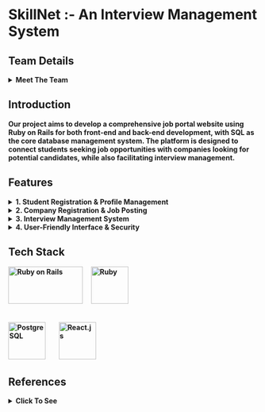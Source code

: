 # <strong>SkillNet  :-  An Interview Management System  

## Team Details

<details>
  <summary>Meet The Team</summary>

  - **A R Sharan Kumar** (231CS101) - [arsharankumar.231cs101@nitk.edu.in](mailto:arsharankumar.231cs101@nitk.edu.in)  
  - **Mithun Patil V N** (231CS234) - [mithunpatilvn.231cs234@nitk.edu.in](mailto:mithunpatilvn.231cs234@nitk.edu.in)  
  - **Pranav Venkat Y K** (231CS242) - [pranavvenkatyk.231cs242@nitk.edu.in](mailto:pranavvenkatyk.231cs242@nitk.edu.in)  
  - **Yashwanth R** (231CS265) - [yashwanthr.231cs265@nitk.edu.in](mailto:yashwanthr.231cs265@nitk.edu.in)  

</details>  
 
## Introduction

  Our project aims to develop a comprehensive job portal website using **Ruby on Rails** for both front-end and back-end development, with **SQL** as the core database management system.
  The platform is designed to connect **students seeking job opportunities** with **companies looking for potential candidates**, while also facilitating **interview management**.  

## Features

  
  <details>
    <summary><strong>1. Student Registration & Profile Management</strong></summary>

  - Students can create accounts and enter their personal, academic, and professional details.  
  - Resume upload and skill-based profile enhancement.  
  - Search and apply for relevant job openings.  
  - SQL is used to efficiently store and manage student data, ensuring quick retrieval and secure access.  

  </details>  

  <details>
    <summary><strong>2. Company Registration & Job Posting</strong></summary>

  - Companies can create accounts and manage job postings.  
  - Search for potential candidates based on qualifications and skills.  
  - View student profiles and shortlist candidates.  
  - SQL is utilized for managing company profiles, job listings, and candidate applications, ensuring data integrity and optimized query performance.  

  </details>  

  <details>
    <summary><strong>3. Interview Management System</strong></summary>

  - Companies can schedule interviews with shortlisted candidates.  
  - Automated notifications and reminders for scheduled interviews.  
  - Tracking interview status and final hiring decisions.  
  - SQL enables structured interview scheduling, tracking interview history, and maintaining logs for better organization.  

  </details>  

  <details>
    <summary><strong>4. User-Friendly Interface & Security</strong></summary>

  - Responsive and intuitive design for seamless user experience.  
  - Secure authentication and data protection measures.  
  - Efficient database management to handle multiple user requests.  

  </details> 
  
## Tech Stack
 
<p>
  <img src="https://upload.wikimedia.org/wikipedia/commons/6/62/Ruby_On_Rails_Logo.svg" alt="Ruby on Rails" width="150" height="75"/>
  &nbsp;&nbsp;&nbsp;
  <img src="https://upload.wikimedia.org/wikipedia/commons/7/73/Ruby_logo.svg" alt="Ruby" width="75" height="75"/>
  &nbsp;&nbsp;&nbsp;
  <br> <br> <br>
  <img src="https://upload.wikimedia.org/wikipedia/commons/2/29/Postgresql_elephant.svg" alt="PostgreSQL" width="75" height="75"/>
  &nbsp;&nbsp;&nbsp;&nbsp;&nbsp;&nbsp;
  <img src="https://upload.wikimedia.org/wikipedia/commons/a/a7/React-icon.svg" alt="React.js" width="75" height="75"/>
</p>


## References
<details>
  <summary><strong>Click To See</strong></summary>

  - **MySQL:** [W3Schools - MySQL](https://www.w3schools.com/MySQL/)  
  - **Ruby:** [Ruby Programming - YouTube](https://youtu.be/t_ispmWmdjY?si=tmokqUtIZ55RWZVS)  
  - **Ruby on Rails:** [Ruby on Rails Tutorial - YouTube](https://youtu.be/fmyvWz5TUWg?si=vw6J_EGKBZVG2P1X)  

</details>  
